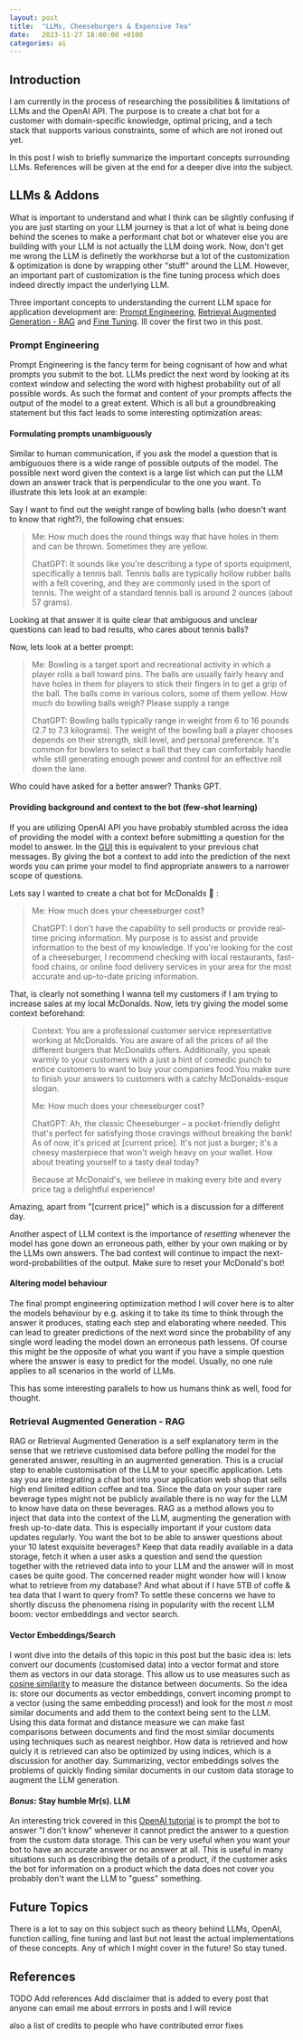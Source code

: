 ```yaml
---
layout: post
title:  "LLMs, Cheeseburgers & Expensive Tea"
date:   2023-11-27 18:00:00 +0100
categories: ai
---
```


## Introduction

I am currently in the process of researching the possibilities & limitations of LLMs and the OpenAI API.
The purpose is to create a chat bot for a customer with domain-specific knowledge, optimal pricing,
and a tech stack that supports various constraints, some of which are not ironed out yet.

In this post I wish to briefly summarize the important concepts surrounding LLMs. References will be given at the end for a deeper dive into the subject.


## LLMs & Addons

What is important to understand and what I think can be slightly confusing if you are just starting on your LLM journey is that a lot of what is being done behind the scenes to make a performant chat bot or whatever else you are building with your LLM is not actually the LLM doing work. Now, don't get me wrong the LLM is definetly the workhorse but a lot of the customization & optimization is done by wrapping other "stuff" around the LLM. However, an important part of customization is the fine tuning process which does indeed directly impact the underlying LLM.

Three important concepts to understanding the current LLM space for application development are: [Prompt Engineering](#prompt-engineering), [Retrieval Augmented Generation - RAG](#rag) and [Fine Tuning](#fine-tuning). Ill cover the first two in this post.

### Prompt Engineering

Prompt Engineering is the fancy term for being cognisant of how and what prompts you submit to the bot. LLMs predict the next word by looking at its context window and selecting the word with highest probability out of all possible words. As such the format and content of your prompts affects the output of the model to a great extent. Which is all but a groundbreaking statement but this fact leads to some interesting optimization areas:

#### Formulating prompts unambiguously

Similar to human communication, if you ask the model a question that is ambiguouos there is a wide range of possible outputs of the model. The possible next word given the context is a large list which can put the LLM down an answer track that is perpendicular to the one you want. To illustrate this lets look at an example:

Say I want to find out the weight range of bowling balls (who doesn't want to know that right?), the following chat ensues:

>Me: How much does the round things way that have holes in them and can be thrown. Sometimes they are yellow.
>
>ChatGPT: It sounds like you're describing a type of sports equipment, specifically a tennis ball. Tennis balls are typically hollow rubber balls with a felt covering, and they are commonly used in the sport of tennis. The weight of a standard tennis ball is around 2 ounces (about 57 grams).

Looking at that answer it is quite clear that ambiguous and unclear questions can lead to bad results, who cares about tennis balls?

Now, lets look at a better prompt:

> Me: Bowling is a target sport and recreational activity in which a player rolls a ball toward pins. The balls are usually fairly heavy and have holes in them for players to stick their fingers in to get a grip of the ball. The balls come in various colors, some of them yellow. How much do bowling balls weigh? Please supply a range
>
> ChatGPT: Bowling balls typically range in weight from 6 to 16 pounds (2.7 to 7.3 kilograms). The weight of the bowling ball a player chooses depends on their strength, skill level, and personal preference. It's common for bowlers to select a ball that they can comfortably handle while still generating enough power and control for an effective roll down the lane.  

Who could have asked for a better answer? Thanks GPT.


#### Providing background and context to the bot (few-shot learning)

If you are utilizing OpenAI API you have probably stumbled across the idea of providing the model with a context before submitting a question for the model to answer. In the [GUI](https://chat.openai.com/) this is equivalent to your previous chat messages. By giving the bot a context to add into the prediction of the next words you can prime your model to find appropriate answers to a narrower scope of questions. 

Lets say I wanted to create a chat bot for McDonalds :fries: :

> Me: How much does your cheeseburger cost?
>
> ChatGPT: I don't have the capability to sell products or provide real-time pricing information. My purpose is to assist and provide information to the best of my knowledge. If you're looking for the cost of a cheeseburger, I recommend checking with local restaurants, fast-food chains, or online food delivery services in your area for the most accurate and up-to-date pricing information.

That, is clearly not something I wanna tell my customers if I am trying to increase sales at my local McDonalds. Now, lets try giving the model some context beforehand:

> Context: You are a professional customer service representative working at McDonalds. You are aware of all the prices of all the different burgers that McDonalds offers. Additionally, you speak warmly to your customers with a just a hint of comedic punch to entice customers to want to buy your companies food.You make sure to finish your answers to customers with a catchy McDonalds-esque slogan.
>
> Me: How much does your cheeseburger cost?
>
> ChatGPT: Ah, the classic Cheeseburger – a pocket-friendly delight that's perfect for satisfying those cravings without breaking the bank! As of now, it's priced at [current price]. It's not just a burger; it's a cheesy masterpiece that won't weigh heavy on your wallet. How about treating yourself to a tasty deal today?
>
> Because at McDonald's, we believe in making every bite and every price tag a delightful experience!

Amazing, apart from "[current price]" which is a discussion for a different day. 

Another aspect of LLM context is the importance of _resetting_ whenever the model has gone down an erroneous path, either by your own making or by the LLMs own answers. The bad context will continue to impact the next-word-probabilities of the output. Make sure to reset your McDonald's bot! 

#### Altering model behaviour

The final prompt engineering optimization method I will cover here is to alter the models behaviour by e.g. asking it to take its time to think through the answer it produces, stating each step and elaborating where needed. This can lead to greater predictions of the next word since the probability of any single word leading the model down an erroneous path lessens. Of course this might be the opposite of what you want if you have a simple question where the answer is easy to predict for the model. Usually, no one rule applies to all scenarios in the world of LLMs.

This has some interesting parallels to how us humans think as well, food for thought.


### Retrieval Augmented Generation - RAG

RAG or Retrieval Augmented Generation is a self explanatory term in the sense that we retrieve customised data before polling the model for the generated answer, resulting in an augmented generation. This is a crucial step to enable customisation of the LLM to your specific application. Lets say you are integrating a chat bot into your application web shop that sells high end limited edition coffee and tea. Since the data on your super rare beverage types might not be publicly available there is no way for the LLM to know have data on these beverages. RAG as a method allows you to inject that data into the context of the LLM, augmenting the generation with fresh up-to-date data. This is especially important if your custom data updates regularly. You want the bot to be able to answer questions about your 10 latest exquisite beverages? Keep that data readily available in a data storage, fetch it when a user asks a question and send the question together with the retrieved data into to your LLM and the answer will in most cases be quite good. The concerned reader might wonder how will I know what to retrieve from my database? And what about if I have 5TB of coffe & tea data that I want to query from? To settle these concerns we have to shortly discuss the phenomena rising in popularity with the recent LLM boom: vector embeddings and vector search.


#### Vector Embeddings/Search

I wont dive into the details of this topic in this post but the basic idea is: lets convert our documents (customised data) into a vector format and store them as vectors in our data storage. This allow us to use measures such as [cosine similarity](https://en.wikipedia.org/wiki/Cosine_similarity) to measure the distance between documents. So the idea is: store our documents as vector embeddings, convert incoming prompt to a vector (using the same embedding process!) and look for the most _n_ most similar documents and add them to the context being sent to the LLM. Using this data format and distance measure we can make fast comparisons between documents and find the most similar documents using techniques such as nearest neighbor. How data is retrieved and how quicly it is retrieved can also be optimized by using indices, which is a discussion for another day. Summarizing, vector embeddings solves the problems of quickly finding similar documents in our custom data storage to augment the LLM generation. 

#### _Bonus_: Stay humble Mr(s). LLM

An interesting trick covered in this [OpenAI tutorial](https://platform.openai.com/docs/tutorials/web-qa-embeddings) is to prompt the bot to answer "I don't know" whenever it cannot predict the answer to a question from the custom data storage. This can be very useful when you want your bot to have an accurate answer or no answer at all. This is useful in many situations such as describing the details of a product, if the customer asks the bot for information on a product which the data does not cover you probably don't want the LLM to "guess" something.

## Future Topics

There is a lot to say on this subject such as theory behind LLMs, OpenAI, function calling, fine tuning and last but not least the actual implementations of these concepts. Any of which I might cover in the future! So stay tuned.

## References

TODO 
Add references
Add disclaimer
that is added to every post
that anyone can email me about
errrors in posts and I will revice

also a list of credits to people who have
contributed error fixes